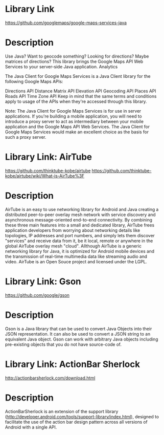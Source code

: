 # Library Link

https://github.com/googlemaps/google-maps-services-java

# Description
Use Java? Want to geocode something? Looking for directions? Maybe matrices of directions? This library brings the Google Maps API Web Services to your server-side Java application. Analytics

The Java Client for Google Maps Services is a Java Client library for the following Google Maps APIs:

Directions API
Distance Matrix API
Elevation API
Geocoding API
Places API
Roads API
Time Zone API
Keep in mind that the same terms and conditions apply to usage of the APIs when they're accessed through this library.

Note: The Java Client for Google Maps Services is for use in server applications. If you're building a mobile application, you will need to introduce a proxy server to act as intermediary between your mobile application and the Google Maps API Web Services. 
The Java Client for Google Maps Services would make an excellent choice as the basis for such a proxy server.


# Library Link: AirTube

https://github.com/thinktube-kobe/airtube
https://github.com/thinktube-kobe/airtube/wiki/What-is-AirTube%3F

# Description

AirTube is an easy to use networking library for Android and Java creating a distributed peer-to-peer overlay mesh network with service discovery and asynchronous message-oriented end-to-end connectivity. By combining these three main features into a small and dedicated library, AirTube frees application developers from worrying about networking details like topologies, IP addresses and port numbers, and simply lets them discover "services" and receive data from it, be it local, remote or anywhere in the global AirTube overlay mesh "cloud".
Allthough AirTube is a generic networking library for Java, it is optimized for Android mobile devices and the transmission of real-time multimedia data like streaming audio and video.
AirTube is an Open Souce project and licensed under the LGPL.


# Library Link: Gson

https://github.com/google/gson

# Description

Gson is a Java library that can be used to convert Java Objects into their JSON representation. It can also be used to convert a JSON string to an equivalent Java object. Gson can work with arbitrary Java objects including pre-existing objects that you do not have source-code of.


# Library Link: ActionBar Sherlock

http://actionbarsherlock.com/download.html

# Description 

ActionBarSherlock is an extension of the support library  (http://developer.android.com/tools/support-library/index.html), designed to facilitate the use of the action bar design pattern across all versions of Android with a single API.





